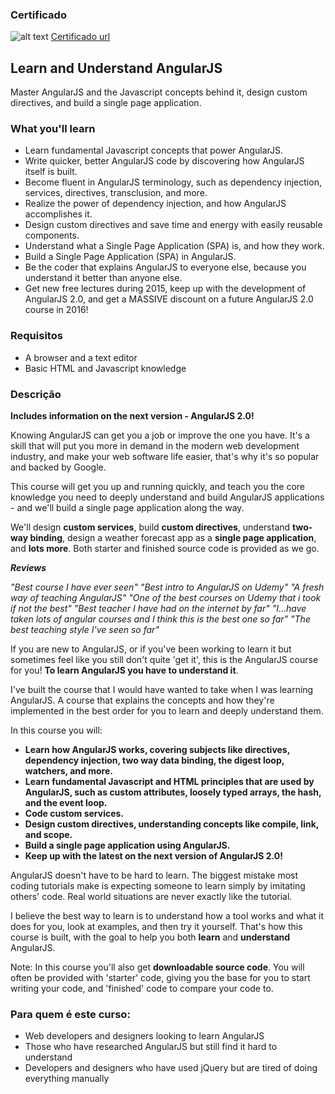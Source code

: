 ### Certificado
![alt text](https://raw.githubusercontent.com/nitaicharan/Udemy-LearnAndUnderstandAngularJS/master/UC-Q7I5P61P.jpg )
[Certificado url](http://ude.my/UC-Q7I5P61P)

## Learn and Understand AngularJS
Master AngularJS and the Javascript concepts behind it, design custom directives, and build a single page application.

### What you'll learn
- Learn fundamental Javascript concepts that power AngularJS.
- Write quicker, better AngularJS code by discovering how AngularJS itself is built.
- Become fluent in AngularJS terminology, such as dependency injection, services, directives, transclusion, and more.
- Realize the power of dependency injection, and how AngularJS accomplishes it.
- Design custom directives and save time and energy with easily reusable components.
- Understand what a Single Page Application (SPA) is, and how they work.
- Build a Single Page Application (SPA) in AngularJS.
- Be the coder that explains AngularJS to everyone else, because you understand it better than anyone else.
- Get new free lectures during 2015, keep up with the development of AngularJS 2.0, and get a MASSIVE discount on a future AngularJS 2.0 course in 2016!

### Requisitos
- A browser and a text editor
- Basic HTML and Javascript knowledge

### Descrição
**Includes information on the next version - AngularJS 2.0!**

Knowing AngularJS can get you a job or improve the one you have. It's a skill that will put you more in demand in the modern web development industry, and make your web software life easier, that's why it's so popular and backed by Google.

This course will get you up and running quickly, and teach you the core knowledge you need to deeply understand and build AngularJS applications - and we'll build a single page application along the way.

We'll design **custom services**, build **custom directives**, understand **two-way binding**, design a weather forecast app as a **single page application**, and **lots more**. Both starter and finished source code is provided as we go.

***Reviews***

*"Best course I have ever seen" "Best intro to AngularJS on Udemy" "A fresh way of teaching AngularJS" "One of the best courses on Udemy that i took if not the best" "Best teacher I have had on the internet by far" "I...have taken lots of angular courses and I think this is the best one so far" "The best teaching style I've seen so far"*

If you are new to AngularJS, or if you've been working to learn it but sometimes feel like you still don't quite 'get it', this is the AngularJS course for you! **To learn AngularJS you have to understand it**.

I've built the course that I would have wanted to take when I was learning AngularJS. A course that explains the concepts and how they're implemented in the best order for you to learn and deeply understand them.

In this course you will:

- **Learn how AngularJS works, covering subjects like directives, dependency injection, two way data binding, the digest loop, watchers, and more.**
- **Learn fundamental Javascript and HTML principles that are used by AngularJS, such as custom attributes, loosely typed arrays, the hash, and the event loop.**
- **Code custom services.**
- **Design custom directives, understanding concepts like compile, link, and scope.**
- **Build a single page application using AngularJS.**
- **Keep up with the latest on the next version of AngularJS 2.0!**

AngularJS doesn't have to be hard to learn. The biggest mistake most coding tutorials make is expecting someone to learn simply by imitating others' code. Real world situations are never exactly like the tutorial.

I believe the best way to learn is to understand how a tool works and what it does for you, look at examples, and then try it yourself. That's how this course is built, with the goal to help you both **learn** and **understand** AngularJS.

Note: In this course you'll also get **downloadable source code**. You will often be provided with 'starter' code, giving you the base for you to start writing your code, and 'finished' code to compare your code to.

### Para quem é este curso:
- Web developers and designers looking to learn AngularJS
- Those who have researched AngularJS but still find it hard to understand
- Developers and designers who have used jQuery but are tired of doing everything manually

